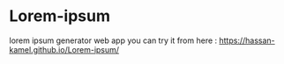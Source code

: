 # Lorem-ipsum
lorem ipsum generator web app
you can try it from here : https://hassan-kamel.github.io/Lorem-ipsum/
